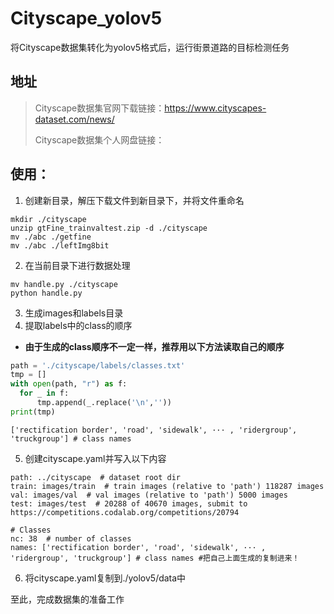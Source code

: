 # Cityscape_yolov5
 将Cityscape数据集转化为yolov5格式后，运行街景道路的目标检测任务

## 地址

> Cityscape数据集官网下载链接：https://www.cityscapes-dataset.com/news/
>
> Cityscape数据集个人网盘链接：

## 使用：

1. 创建新目录，解压下载文件到新目录下，并将文件重命名

```shell
mkdir ./cityscape
unzip gtFine_trainvaltest.zip -d ./cityscape
mv ./abc ./getfine
mv ./abc ./leftImg8bit
```

2. 在当前目录下进行数据处理

```shell
mv handle.py ./cityscape
python handle.py
```

3. 生成images和labels目录
4. 提取labels中的class的顺序

* __由于生成的class顺序不一定一样，推荐用以下方法读取自己的顺序__

```python
path = './cityscape/labels/classes.txt'
tmp = []
with open(path, "r") as f:
  for _ in f:
      tmp.append(_.replace('\n',''))  
print(tmp)
```

```shell
['rectification border', 'road', 'sidewalk', ··· , 'ridergroup', 'truckgroup'] # class names
```

5. 创建cityscape.yaml并写入以下内容

```shell
path: ../cityscape  # dataset root dir
train: images/train  # train images (relative to 'path') 118287 images
val: images/val  # val images (relative to 'path') 5000 images
test: images/test  # 20288 of 40670 images, submit to https://competitions.codalab.org/competitions/20794

# Classes
nc: 38  # number of classes
names: ['rectification border', 'road', 'sidewalk', ··· , 'ridergroup', 'truckgroup'] # class names #把自己上面生成的复制进来！
```

6. 将cityscape.yaml复制到./yolov5/data中

至此，完成数据集的准备工作
